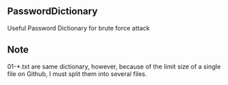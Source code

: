 ## PasswordDictionary
Useful Password Dictionary for brute force attack

## Note
01-*.txt are same dictionary, however, because of the limit size of a single file on Github, I must split them into several files.
